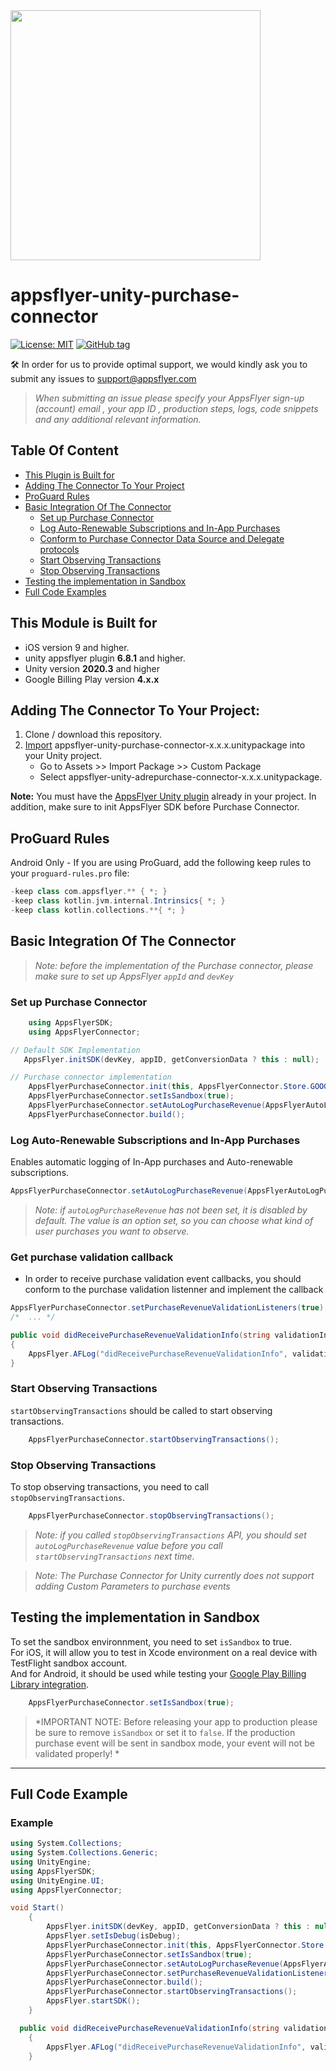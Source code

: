 <img src="https://massets.appsflyer.com/wp-content/uploads/2018/06/20092440/static-ziv_1TP.png"  width="400" >

# appsflyer-unity-purchase-connector

[![License: MIT](https://img.shields.io/badge/License-MIT-blue.svg)](https://opensource.org/licenses/MIT)
[![GitHub tag](https://img.shields.io/github/v/release/AppsFlyerSDK/appsflyer-apple-purchase-connector)](https://img.shields.io/github/v/release/AppsFlyerSDK/appsflyer-unity-plugin)


🛠 In order for us to provide optimal support, we would kindly ask you to submit any issues to support@appsflyer.com

> *When submitting an issue please specify your AppsFlyer sign-up (account) email , your app ID , production steps, logs, code snippets and any additional relevant information.*


## Table Of Content
  * [This Plugin is Built for](#plugin-build-for)
  * [Adding The Connector To Your Project](#install-connector)
  * [ProGuard Rules](#proguard-rules)
  * [Basic Integration Of The Connector](#basic-integration)
    + [Set up Purchase Connector](#create-instance)
    + [Log Auto-Renewable Subscriptions and In-App Purchases](#log-subscriptions)
    + [Conform to Purchase Connector Data Source and Delegate protocols](#conforming)
    + [Start Observing Transactions](#start)
    + [Stop Observing Transactions](#stop)
  * [Testing the implementation in Sandbox](#testing)
  * [Full Code Examples](#example)


## <a id="plugin-build-for"> This Module is Built for
- iOS version 9 and higher.
- unity appsflyer plugin **6.8.1** and higher.
- Unity version **2020.3** and higher
- Google Billing Play version **4.x.x**

## <a id="install-connector">  Adding The Connector To Your Project:

1. Clone / download this repository.
2. [Import](https://docs.unity3d.com/Manual/AssetPackages.html) appsflyer-unity-purchase-connector-x.x.x.unitypackage  into your Unity project.
    * Go to Assets >> Import Package >> Custom Package
    * Select appsflyer-unity-adrepurchase-connector-x.x.x.unitypackage.

**Note:** You must have the [AppsFlyer Unity plugin](https://github.com/AppsFlyerSDK/appsflyer-unity-plugin) already in your project. In addition, make sure to init AppsFlyer SDK before Purchase Connector.

## <a id="proguard-rules"> ProGuard Rules
Android Only - If you are using ProGuard, add the following keep rules to your `proguard-rules.pro` file:

```groovy
-keep class com.appsflyer.** { *; }
-keep class kotlin.jvm.internal.Intrinsics{ *; }
-keep class kotlin.collections.**{ *; }
```

## <a id="basic-integration"> Basic Integration Of The Connector
> *Note: before the implementation of the Purchase connector, please make sure to set up AppsFlyer `appId` and `devKey`*

### <a id="create-instance"> Set up Purchase Connector
 
```c#
    using AppsFlyerSDK;
    using AppsFlyerConnector;

// Default SDK Implementation
   AppsFlyer.initSDK(devKey, appID, getConversionData ? this : null);

// Purchase connector implementation 
    AppsFlyerPurchaseConnector.init(this, AppsFlyerConnector.Store.GOOGLE);
    AppsFlyerPurchaseConnector.setIsSandbox(true);
    AppsFlyerPurchaseConnector.setAutoLogPurchaseRevenue(AppsFlyerAutoLogPurchaseRevenueOptions.AppsFlyerAutoLogPurchaseRevenueOptionsAutoRenewableSubscriptions, AppsFlyerAutoLogPurchaseRevenueOptions.AppsFlyerAutoLogPurchaseRevenueOptionsInAppPurchases);
    AppsFlyerPurchaseConnector.build();

```


### <a id="log-subscriptions"> Log Auto-Renewable Subscriptions and In-App Purchases

Enables automatic logging of In-App purchases and Auto-renewable subscriptions.
 
```c#
AppsFlyerPurchaseConnector.setAutoLogPurchaseRevenue(AppsFlyerAutoLogPurchaseRevenueOptions.AppsFlyerAutoLogPurchaseRevenueOptionsAutoRenewableSubscriptions, AppsFlyerAutoLogPurchaseRevenueOptions.AppsFlyerAutoLogPurchaseRevenueOptionsInAppPurchases);
```

> *Note: if `autoLogPurchaseRevenue` has not been set, it is disabled by default. The value is an option set, so you can choose what kind of user purchases you want to observe.*

### <a id="conforming"> Get purchase validation callback

* In order to receive purchase validation event callbacks, you should conform to the purchase validation listenner and implement the callback 

 
```c#
AppsFlyerPurchaseConnector.setPurchaseRevenueValidationListeners(true);
/*  ... */

public void didReceivePurchaseRevenueValidationInfo(string validationInfo)
{
    AppsFlyer.AFLog("didReceivePurchaseRevenueValidationInfo", validationInfo);
}

```


### <a id="start"> Start Observing Transactions

`startObservingTransactions` should be called to start observing transactions.

```c#
    AppsFlyerPurchaseConnector.startObservingTransactions();
```


### <a id="stop"> Stop Observing Transactions

To stop observing transactions, you need to call `stopObservingTransactions`.
 
```c#
    AppsFlyerPurchaseConnector.stopObservingTransactions();
```

> *Note: if you called `stopObservingTransactions` API, you should set `autoLogPurchaseRevenue` value before you call `startObservingTransactions` next time.* 

> *Note: The Purchase Connector for Unity currently does not support adding Custom Parameters to purchase events*

## <a id="testing"> Testing the implementation in Sandbox
To set the sandbox environnment, you need to set `isSandbox` to true. </br>
For iOS, it will allow you to test in Xcode environment on a real device with TestFlight sandbox account. </br>
And for Android, it should be used while testing your [Google Play Billing Library integration](https://developer.android.com/google/play/billing/test). 

```c#
    AppsFlyerPurchaseConnector.setIsSandbox(true);
```


> *IMPORTANT NOTE: Before releasing your app to production please be sure to remove `isSandbox` or set it to `false`. If the production purchase event will be sent in sandbox mode, your event will not be validated properly! *

***

## <a id="example"> Full Code Example

### Example
```c#
using System.Collections;
using System.Collections.Generic;
using UnityEngine;
using AppsFlyerSDK;
using UnityEngine.UI;
using AppsFlyerConnector;

void Start()
    { 
        AppsFlyer.initSDK(devKey, appID, getConversionData ? this : null);
        AppsFlyer.setIsDebug(isDebug);
        AppsFlyerPurchaseConnector.init(this, AppsFlyerConnector.Store.GOOGLE);
        AppsFlyerPurchaseConnector.setIsSandbox(true);
        AppsFlyerPurchaseConnector.setAutoLogPurchaseRevenue(AppsFlyerAutoLogPurchaseRevenueOptions.AppsFlyerAutoLogPurchaseRevenueOptionsAutoRenewableSubscriptions, AppsFlyerAutoLogPurchaseRevenueOptions.AppsFlyerAutoLogPurchaseRevenueOptionsInAppPurchases);
        AppsFlyerPurchaseConnector.setPurchaseRevenueValidationListeners(true);
        AppsFlyerPurchaseConnector.build();
        AppsFlyerPurchaseConnector.startObservingTransactions();
        AppsFlyer.startSDK();
    }

  public void didReceivePurchaseRevenueValidationInfo(string validationInfo)
    {
        AppsFlyer.AFLog("didReceivePurchaseRevenueValidationInfo", validationInfo);
    }

```
